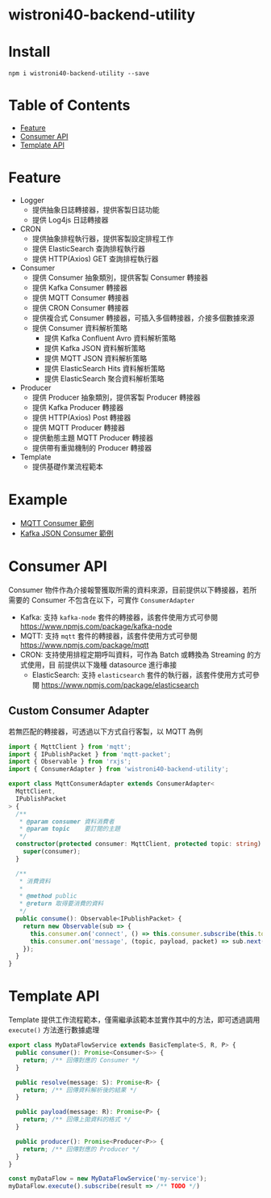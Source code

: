 # wistroni40-backend-utility

# Install

```
npm i wistroni40-backend-utility --save
```

# Table of Contents

- [Feature](#feature)
- [Consumer API](#consumer-api)
- [Template API](#template-api)

# Feature

- Logger
  - 提供抽象日誌轉接器，提供客製日誌功能
  - 提供 Log4js 日誌轉接器
- CRON
  - 提供抽象排程執行器，提供客製設定排程工作
  - 提供 ElasticSearch 查詢排程執行器
  - 提供 HTTP(Axios) GET 查詢排程執行器
- Consumer
  - 提供 Consumer 抽象類別，提供客製 Consumer 轉接器
  - 提供 Kafka Consumer 轉接器
  - 提供 MQTT Consumer 轉接器
  - 提供 CRON Consumer 轉接器
  - 提供複合式 Consumer 轉接器，可插入多個轉接器，介接多個數據來源
  - 提供 Consumer 資料解析策略
    - 提供 Kafka Confluent Avro 資料解析策略
    - 提供 Kafka JSON 資料解析策略
    - 提供 MQTT JSON 資料解析策略
    - 提供 ElasticSearch Hits 資料解析策略
    - 提供 ElasticSearch 聚合資料解析策略
- Producer
  - 提供 Producer 抽象類別，提供客製 Producer 轉接器
  - 提供 Kafka Producer 轉接器
  - 提供 HTTP(Axios) Post 轉接器
  - 提供 MQTT Producer 轉接器
  - 提供動態主題 MQTT Producer 轉接器
  - 提供帶有重拋機制的 Producer 轉接器
- Template
  - 提供基礎作業流程範本

# Example

- [MQTT Consumer 範例](https://github.com/SteveLin100132/wistroni40-backend-utility/blob/master/examples/consumer/mqtt-consumer.ts)
- [Kafka JSON Consumer 範例](https://github.com/SteveLin100132/wistroni40-backend-utility/blob/master/examples/consumer/kafka-json-consumer.ts)

# Consumer API

Consumer 物件作為介接報警獲取所需的資料來源，目前提供以下轉接器，若所需要的
Consumer 不包含在以下，可實作 `ConsumerAdapter`

- Kafka: 支持 `kafka-node` 套件的轉接器，該套件使用方式可參閱
  https://www.npmjs.com/package/kafka-node
- MQTT: 支持 `mqtt` 套件的轉接器，該套件使用方式可參閱
  https://www.npmjs.com/package/mqtt
- CRON: 支持使用排程定期呼叫資料，可作為 Batch 或轉換為 Streaming 的方式使用，目
  前提供以下幾種 datasource 進行串接
  - ElasticSearch: 支持 `elasticsearch` 套件的執行器，該套件使用方式可參閱
    https://www.npmjs.com/package/elasticsearch

## Custom Consumer Adapter

若無匹配的轉接器，可透過以下方式自行客製，以 MQTT 為例

```typescript
import { MqttClient } from 'mqtt';
import { IPublishPacket } from 'mqtt-packet';
import { Observable } from 'rxjs';
import { ConsumerAdapter } from 'wistroni40-backend-utility';

export class MqttConsumerAdapter extends ConsumerAdapter<
  MqttClient,
  IPublishPacket
> {
  /**
   * @param consumer 資料消費者
   * @param topic    要訂閱的主題
   */
  constructor(protected consumer: MqttClient, protected topic: string) {
    super(consumer);
  }

  /**
   * 消費資料
   *
   * @method public
   * @return 取得要消費的資料
   */
  public consume(): Observable<IPublishPacket> {
    return new Observable(sub => {
      this.consumer.on('connect', () => this.consumer.subscribe(this.topic));
      this.consumer.on('message', (topic, payload, packet) => sub.next(packet));
    });
  }
}
```

# Template API

Template 提供工作流程範本，僅需繼承該範本並實作其中的方法，即可透過調用
`execute()` 方法進行數據處理

```typescript
export class MyDataFlowService extends BasicTemplate<S, R, P> {
  public consumer(): Promise<Consumer<S>> {
    return; /** 回傳對應的 Consumer */
  }

  public resolve(message: S): Promise<R> {
    return; /** 回傳資料解析後的結果 */
  }

  public payload(message: R): Promise<P> {
    return; /** 回傳上拋資料的格式 */
  }

  public producer(): Promise<Producer<P>> {
    return; /** 回傳對應的 Producer */
  }
}

const myDataFlow = new MyDataFlowService('my-service');
myDataFlow.execute().subscribe(result => /** TODO */)
```
